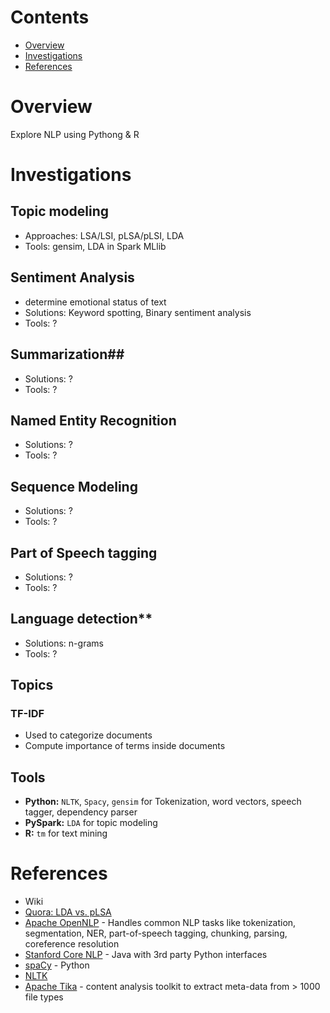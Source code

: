 # Contents
* [Overview](#overview)
* [Investigations](#investigations)
* [References](#references)

# Overview
Explore NLP using Pythong & R

# Investigations

## Topic modeling
* Approaches: LSA/LSI, pLSA/pLSI, LDA
* Tools: gensim, LDA in Spark MLlib

## Sentiment Analysis
* determine emotional status of text
* Solutions: Keyword spotting, Binary sentiment analysis
* Tools: ?

## Summarization##
* Solutions: ?
* Tools: ?

## Named Entity Recognition
* Solutions: ?
* Tools: ?

## Sequence Modeling
* Solutions: ?
* Tools: ?

## Part of Speech tagging
* Solutions: ?
* Tools: ?

## Language detection**
* Solutions: n-grams
* Tools: ?

## Topics
### TF-IDF
* Used to categorize documents
* Compute importance of terms inside documents

## Tools

* **Python:** `NLTK`, `Spacy`, `gensim` for Tokenization, word vectors, speech tagger, dependency parser
* **PySpark:** `LDA` for topic modeling
* **R:** `tm` for text mining

# References
* Wiki
* [Quora: LDA vs. pLSA ](https://www.quora.com/What-are-the-reasons-to-choose-LDA-over-pLSA-or-vice-versa)
* [Apache OpenNLP](https://opennlp.apache.org/) - Handles common NLP tasks like tokenization, segmentation, NER, part-of-speech tagging, chunking, parsing, coreference resolution
* [Stanford Core NLP](http://stanfordnlp.github.io/CoreNLP/) - Java with 3rd party Python interfaces
* [spaCy](https://spacy.io/) - Python
* [NLTK](http://www.nltk.org/)
* [Apache Tika](https://tika.apache.org/) - content analysis toolkit to extract meta-data from > 1000 file types
